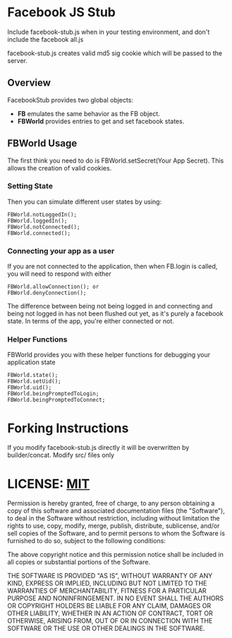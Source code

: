 # Facebook JS Stub #

Include facebook-stub.js when in your testing environment, and don't include the facebook all.js

facebook-stub.js creates valid md5 sig cookie which will be passed to the server.

## Overview ##

FacebookStub provides two global objects:

* **FB** emulates the same behavior as the FB object.
* **FBWorld** provides entries to get and set facebook states.

## FBWorld Usage ##

The first think you need to do is FBWorld.setSecret(Your App Secret). This allows the creation of valid cookies.

### Setting State ###

Then you can simulate different user states by using:

    FBWorld.notLoggedIn();
    FBWorld.loggedIn();
    FBWorld.notConnected();
    FBWorld.connected();

### Connecting your app as a user ###
If you are not connected to the application, then when FB.login is called,
you will need to respond with either

    FBWorld.allowConnection(); or
    FBWorld.denyConnection();

The difference between being not being logged in and connecting and being not logged in has not been flushed out yet, as it's purely a facebook state. In terms of the app, you're either connected or not.


### Helper Functions ###
FBWorld provides you with these helper functions for debugging your application state

    FBWorld.state();
    FBWorld.setUid();
    FBWorld.uid();
    FBWorld.beingPromptedToLogin;
    FBWorld.beingPromptedToConnect;

# Forking Instructions #

If you modify facebook-stub.js directly it will be overwritten by builder/concat. Modify src/ files only

# LICENSE: [MIT](http://www.opensource.org/licenses/mit-license.php) #

Permission is hereby granted, free of charge, to any person obtaining a copy of this software and associated documentation files (the "Software"), to deal in the Software without restriction, including without limitation the rights to use, copy, modify, merge, publish, distribute, sublicense, and/or sell copies of the Software, and to permit persons to whom the Software is furnished to do so, subject to the following conditions:

The above copyright notice and this permission notice shall be included in all copies or substantial portions of the Software.

THE SOFTWARE IS PROVIDED "AS IS", WITHOUT WARRANTY OF ANY KIND, EXPRESS OR IMPLIED, INCLUDING BUT NOT LIMITED TO THE WARRANTIES OF MERCHANTABILITY, FITNESS FOR A PARTICULAR PURPOSE AND NONINFRINGEMENT. IN NO EVENT SHALL THE AUTHORS OR COPYRIGHT HOLDERS BE LIABLE FOR ANY CLAIM, DAMAGES OR OTHER LIABILITY, WHETHER IN AN ACTION OF CONTRACT, TORT OR OTHERWISE, ARISING FROM, OUT OF OR IN CONNECTION WITH THE SOFTWARE OR THE USE OR OTHER DEALINGS IN THE SOFTWARE.
